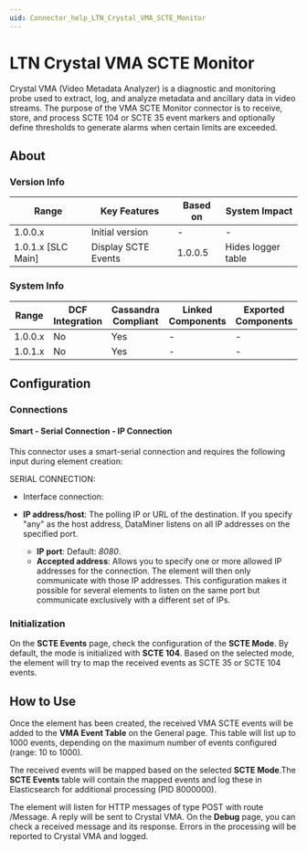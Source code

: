```yaml
---
uid: Connector_help_LTN_Crystal_VMA_SCTE_Monitor
---
```


# LTN Crystal VMA SCTE Monitor

Crystal VMA (Video Metadata Analyzer) is a diagnostic and monitoring probe used to extract, log, and analyze metadata and ancillary data in video streams. The purpose of the VMA SCTE Monitor connector is to receive, store, and process SCTE 104 or SCTE 35 event markers and optionally define thresholds to generate alarms when certain limits are exceeded.

## About

### Version Info

| **Range**            | **Key Features**    | **Based on** | **System Impact**  |
|----------------------|---------------------|--------------|--------------------|
| 1.0.0.x              | Initial version     | \-           | \-                 |
| 1.0.1.x \[SLC Main\] | Display SCTE Events | 1.0.0.5      | Hides logger table |

### System Info

| **Range** | **DCF Integration** | **Cassandra Compliant** | **Linked Components** | **Exported Components** |
|-----------|---------------------|-------------------------|-----------------------|-------------------------|
| 1.0.0.x   | No                  | Yes                     | \-                    | \-                      |
| 1.0.1.x   | No                  | Yes                     | \-                    | \-                      |

## Configuration

### Connections

#### Smart - Serial Connection - IP Connection

This connector uses a smart-serial connection and requires the following input during element creation:

SERIAL CONNECTION:

- Interface connection:

- **IP address/host**: The polling IP or URL of the destination. If you specify "any" as the host address, DataMiner listens on all IP addresses on the specified port.
  - **IP port**: Default: *8080*.
  - **Accepted address**: Allows you to specify one or more allowed IP addresses for the connection. The element will then only communicate with those IP addresses. This configuration makes it possible for several elements to listen on the same port but communicate exclusively with a different set of IPs.

### Initialization

On the **SCTE Events** page, check the configuration of the **SCTE Mode**. By default, the mode is initialized with **SCTE 104**. Based on the selected mode, the element will try to map the received events as SCTE 35 or SCTE 104 events.

## How to Use

Once the element has been created, the received VMA SCTE events will be added to the **VMA Event Table** on the General page. This table will list up to 1000 events, depending on the maximum number of events configured (range: 10 to 1000).

The received events will be mapped based on the selected **SCTE Mode**.The **SCTE Events** table will contain the mapped events and log these in Elasticsearch for additional processing (PID 8000000).

The element will listen for HTTP messages of type POST with route /Message. A reply will be sent to Crystal VMA. On the **Debug** page, you can check a received message and its response. Errors in the processing will be reported to Crystal VMA and logged.
